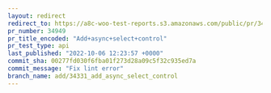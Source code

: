 ```yaml
---
layout: redirect
redirect_to: https://a8c-woo-test-reports.s3.amazonaws.com/public/pr/34949/api/index.html
pr_number: 34949
pr_title_encoded: "Add+async+select+control"
pr_test_type: api
last_published: "2022-10-06 12:23:57 +0000"
commit_sha: 00277fd030f6fba01f273d28a09c5f32c935ed7a
commit_message: "Fix lint error"
branch_name: add/34331_add_async_select_control
---
```

